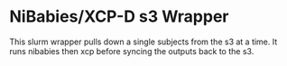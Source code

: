 # NiBabies/XCP-D s3 Wrapper
This slurm wrapper pulls down a single subjects from the s3 at a time. It runs nibabies then xcp before syncing the outputs back to the s3. 